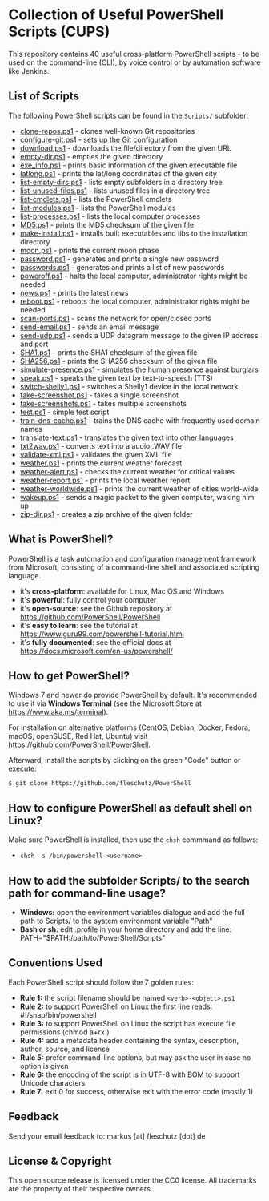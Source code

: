 Collection of Useful PowerShell Scripts (CUPS)
==============================================

This repository contains 40 useful cross-platform PowerShell scripts - to be used on the command-line (CLI), by voice control or by automation software like Jenkins.

List of Scripts
---------------
The following PowerShell scripts can be found in the `Scripts/` subfolder:

* [clone-repos.ps1](Scripts/clone-repos.ps1) - clones well-known Git repositories
* [configure-git.ps1](Scripts/configure-git.ps1) - sets up the Git configuration
* [download.ps1](Scripts/download.ps1) - downloads the file/directory from the given URL
* [empty-dir.ps1](Scripts/empty-dir.ps1) - empties the given directory
* [exe_info.ps1](Scripts/exe_info.ps1) - prints basic information of the given executable file
* [latlong.ps1](Scripts/latlong.ps1) - prints the lat/long coordinates of the given city
* [list-empty-dirs.ps1](Scripts/list-empty-dirs.ps1) - lists empty subfolders in a directory tree
* [list-unused-files.ps1](Scripts/list-unused-files.ps1) - lists unused files in a directory tree
* [list-cmdlets.ps1](Scripts/list-cmdlets.ps1) - lists the PowerShell cmdlets
* [list-modules.ps1](Scripts/list-modules.ps1) - lists the PowerShell modules
* [list-processes.ps1](Scripts/list-processes.ps1) - lists the local computer processes
* [MD5.ps1](Scripts/MD5.ps1) - prints the MD5 checksum of the given file
* [make-install.ps1](Scripts/make-install.ps1) - installs built executables and libs to the installation directory
* [moon.ps1](Scripts/moon.ps1) - prints the current moon phase
* [password.ps1](Scripts/password.ps1) - generates and prints a single new password
* [passwords.ps1](Scripts/passwords.ps1) - generates and prints a list of new passwords
* [poweroff.ps1](Scripts/poweroff.ps1) - halts the local computer, administrator rights might be needed
* [news.ps1](Scripts/news.ps1) - prints the latest news
* [reboot.ps1](Scripts/reboot.ps1) - reboots the local computer, administrator rights might be needed
* [scan-ports.ps1](Scripts/scan-ports.ps1) - scans the network for open/closed ports
* [send-email.ps1](Scripts/send-email.ps1) - sends an email message
* [send-udp.ps1](Scripts/send-udp.ps1) - sends a UDP datagram message to the given IP address and port
* [SHA1.ps1](Scripts/SHA1.ps1) - prints the SHA1 checksum of the given file
* [SHA256.ps1](Scripts/SHA256.ps1) - prints the SHA256 checksum of the given file
* [simulate-presence.ps1](Scripts/simulate-presence.ps1) - simulates the human presence against burglars
* [speak.ps1](Scripts/speak.ps1) - speaks the given text by text-to-speech (TTS)
* [switch-shelly1.ps1](Scripts/switch-shelly1.ps1) - switches a Shelly1 device in the local network
* [take-screenshot.ps1](Scripts/take-screenshot.ps1) - takes a single screenshot
* [take-screenshots.ps1](Scripts/take-screenshots.ps1) - takes multiple screenshots
* [test.ps1](Scripts/test.ps1) - simple test script
* [train-dns-cache.ps1](Scripts/train-dns-cache.ps1) - trains the DNS cache with frequently used domain names
* [translate-text.ps1](Scripts/translate-text.ps1) - translates the given text into other languages
* [txt2wav.ps1](Scripts/txt2wav.ps1) - converts text into a audio .WAV file
* [validate-xml.ps1](Scripts/validate-xml.ps1) - validates the given XML file
* [weather.ps1](Scripts/weather.ps1) - prints the current weather forecast
* [weather-alert.ps1](Scripts/weather-alert.ps1) - checks the current weather for critical values
* [weather-report.ps1](Scripts/weather-report.ps1) - prints the local weather report
* [weather-worldwide.ps1](Scripts/weather-worldwide.ps1) - prints the current weather of cities world-wide
* [wakeup.ps1](Scripts/wakeup.ps1) - sends a magic packet to the given computer, waking him up
* [zip-dir.ps1](Scripts/zip-dir.ps1) - creates a zip archive of the given folder

What is PowerShell?
-------------------

PowerShell is a task automation and configuration management framework from Microsoft, consisting of a command-line shell and associated scripting language. 
* it's **cross-platform**: available for Linux, Mac OS and Windows
* it's **powerful**: fully control your computer
* it's **open-source**: see the Github repository at https://github.com/PowerShell/PowerShell 
* it's **easy to learn**: see the tutorial at https://www.guru99.com/powershell-tutorial.html
* it's **fully documented**: see the official docs at https://docs.microsoft.com/en-us/powershell/

How to get PowerShell?
----------------------
Windows 7 and newer do provide PowerShell by default. It's recommended to use it via **Windows Terminal** (see the Microsoft Store at https://www.aka.ms/terminal).

For installation on alternative platforms (CentOS, Debian, Docker, Fedora, macOS, openSUSE, Red Hat, Ubuntu) visit https://github.com/PowerShell/PowerShell.

Afterward, install the scripts by clicking on the green "Code" button or execute:
```
$ git clone https://github.com/fleschutz/PowerShell
```

How to configure PowerShell as default shell on Linux?
------------------------------------------------------

Make sure PowerShell is installed, then use the `chsh` commmand as follows:
* `chsh -s /bin/powershell <username>`


How to add the subfolder Scripts/ to the search path for command-line usage?
----------------------------------------------------------------------------

* **Windows:** open the environment variables dialogue and add the full path to Scripts/ to the system environment variable "Path"
* **Bash or sh:** edit .profile in your home directory and add the line: PATH="$PATH:/path/to/PowerShell/Scripts"

Conventions Used
----------------
Each PowerShell script should follow the 7 golden rules:

* **Rule 1:** the script filename should be named `<verb>-<object>.ps1`
* **Rule 2:** to support PowerShell on Linux the first line reads: #!/snap/bin/powershell
* **Rule 3:** to support PowerShell on Linux the script has execute file permissions (chmod a+rx <file>)
* **Rule 4:** add a metadata header containing the syntax, description, author, source, and license
* **Rule 5:** prefer command-line options, but may ask the user in case no option is given
* **Rule 6:** the encoding of the script is in UTF-8 with BOM to support Unicode characters
* **Rule 7:** exit 0 for success, otherwise exit with the error code (mostly 1)

Feedback
--------
Send your email feedback to: markus [at] fleschutz [dot] de

License & Copyright
-------------------
This open source release is licensed under the CC0 license. All trademarks are the property of their respective owners.
